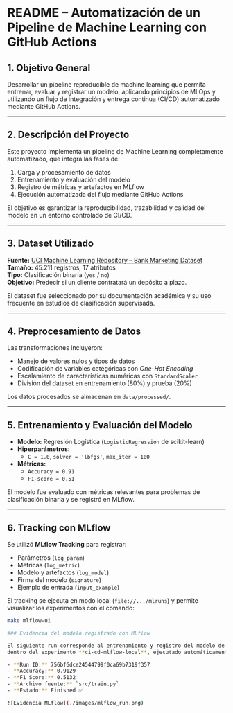 # README – Automatización de un Pipeline de Machine Learning con GitHub Actions

## 1. Objetivo General
Desarrollar un pipeline reproducible de machine learning que permita entrenar, evaluar y registrar un modelo, aplicando principios de MLOps y utilizando un flujo de integración y entrega continua (CI/CD) automatizado mediante GitHub Actions.

---

## 2. Descripción del Proyecto
Este proyecto implementa un pipeline de Machine Learning completamente automatizado, que integra las fases de:
1. Carga y procesamiento de datos  
2. Entrenamiento y evaluación del modelo  
3. Registro de métricas y artefactos en MLflow  
4. Ejecución automatizada del flujo mediante GitHub Actions  

El objetivo es garantizar la reproducibilidad, trazabilidad y calidad del modelo en un entorno controlado de CI/CD.

---

## 3. Dataset Utilizado
**Fuente:** [UCI Machine Learning Repository – Bank Marketing Dataset](https://archive.ics.uci.edu/ml/datasets/bank+marketing)  
**Tamaño:** 45.211 registros, 17 atributos  
**Tipo:** Clasificación binaria (`yes` / `no`)  
**Objetivo:** Predecir si un cliente contratará un depósito a plazo.

El dataset fue seleccionado por su documentación académica y su uso frecuente en estudios de clasificación supervisada.

---

## 4. Preprocesamiento de Datos
Las transformaciones incluyeron:
- Manejo de valores nulos y tipos de datos  
- Codificación de variables categóricas con *One-Hot Encoding*  
- Escalamiento de características numéricas con `StandardScaler`  
- División del dataset en entrenamiento (80%) y prueba (20%)

Los datos procesados se almacenan en `data/processed/`.

---

## 5. Entrenamiento y Evaluación del Modelo
- **Modelo:** Regresión Logística (`LogisticRegression` de scikit-learn)
- **Hiperparámetros:**  
  - `C = 1.0`, `solver = 'lbfgs'`, `max_iter = 100`
- **Métricas:**  
  - `Accuracy = 0.91`  
  - `F1-score = 0.51`

El modelo fue evaluado con métricas relevantes para problemas de clasificación binaria y se registró en MLflow.

---

## 6. Tracking con MLflow
Se utilizó **MLflow Tracking** para registrar:
- Parámetros (`log_param`)
- Métricas (`log_metric`)
- Modelo y artefactos (`log_model`)
- Firma del modelo (`signature`)
- Ejemplo de entrada (`input_example`)

El tracking se ejecuta en modo local (`file://.../mlruns`) y permite visualizar los experimentos con el comando:
```bash
make mlflow-ui

### Evidencia del modelo registrado con MLflow

El siguiente run corresponde al entrenamiento y registro del modelo de regresión logística
dentro del experimento **ci-cd-mlflow-local**, ejecutado automáticamente desde el pipeline CI/CD.

- **Run ID:** 756bf6dce24544799f0ca69b7319f357  
- **Accuracy:** 0.9129  
- **F1 Score:** 0.5132  
- **Archivo fuente:** `src/train.py`  
- **Estado:** Finished ✅  

![Evidencia MLflow](./images/mlflow_run.png)
